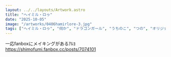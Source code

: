 ```yaml
---
layout: ../../layouts/Artwork.astro
title: "ヘイミル・ロゥ"
date: "2025-10-05"
image: "/artworks/0406hamirlore-3.jpg"
tags: ["ヘイミル・ロゥ", "伺か", "ドラゴンガール", "うちのこ", "つの", "オリジナル"]
---
```


一応fanboxにメイキングがあるｱﾙﾖ  
https://shimofumi.fanbox.cc/posts/7074101